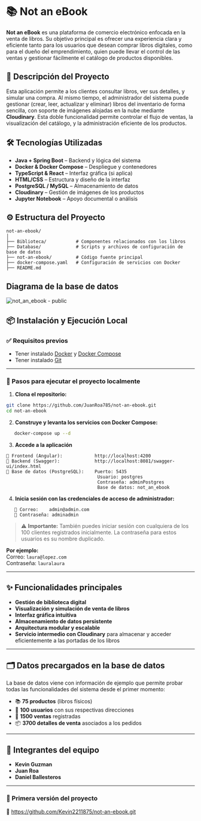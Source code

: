 

# 📚 Not an eBook

**Not an eBook** es una plataforma de comercio electrónico enfocada en la venta de libros. Su objetivo principal es ofrecer una experiencia clara y eficiente tanto para los usuarios que desean comprar libros digitales, como para el dueño del emprendimiento, quien puede llevar el control de las ventas y gestionar fácilmente el catálogo de productos disponibles.

## 🚀 Descripción del Proyecto

Esta aplicación permite a los clientes consultar libros, ver sus detalles, y simular una compra. Al mismo tiempo, el administrador del sistema puede gestionar (crear, leer, actualizar y eliminar) libros del inventario de forma sencilla, con soporte de imágenes alojadas en la nube mediante **Cloudinary**. Esta doble funcionalidad permite controlar el flujo de ventas, la visualización del catálogo, y la administración eficiente de los productos.

## 🛠️ Tecnologías Utilizadas

- **Java + Spring Boot** – Backend y lógica del sistema
- **Docker & Docker Compose** – Despliegue y contenedores
- **TypeScript & React** – Interfaz gráfica (si aplica)
- **HTML/CSS** – Estructura y diseño de la interfaz
- **PostgreSQL / MySQL** – Almacenamiento de datos
- **Cloudinary** – Gestión de imágenes de los productos
- **Jupyter Notebook** – Apoyo documental o análisis

## ⚙️ Estructura del Proyecto



```plaintext
not-an-ebook/
│
├── Biblioteca/           # Componentes relacionados con los libros
├── Database/             # Scripts y archivos de configuración de base de datos
├── not-an-ebook/         # Código fuente principal
├── docker-compose.yaml   # Configuración de servicios con Docker
├── README.md
```
## Diagrama de la base de datos
![not_an_ebook - public](https://github.com/user-attachments/assets/e4ad0031-3494-43b3-8d92-4d2852e7a789)

## 📦 Instalación y Ejecución Local

### ✅ Requisitos previos

- Tener instalado [Docker](https://www.docker.com/) y [Docker Compose](https://docs.docker.com/compose/)
- Tener instalado [Git](https://git-scm.com/)

---

### 🚀 Pasos para ejecutar el proyecto localmente

1. **Clona el repositorio:**

```bash
git clone https://github.com/JuanRoa785/not-an-ebook.git
cd not-an-ebook
```

2. **Construye y levanta los servicios con Docker Compose:**
```bash
   docker-compose up --d
```

3. **Accede a la aplicación**
```plaintext
🔹 Frontend (Angular):            http://localhost:4200
🔹 Backend (Swagger):             http://localhost:8081/swagger-ui/index.html
🔹 Base de datos (PostgreSQL):    Puerto: 5435
                                  Usuario: postgres
                                  Contraseña: adminPostgres
                                  Base de datos: not_an_ebook
```

4. **Inicia sesión con las credenciales de acceso de administrador:**
```plaintext
   📧 Correo:    admin@admin.com
   🔐 Contraseña: adminadmin
```
> ⚠ **Importante:** También puedes iniciar sesión con cualquiera de los 100 clientes registrados inicialmente. La contraseña para estos usuarios es su nombre duplicado.  
>
 **Por ejemplo:**  
 Correo: `laura@lopez.com`  
 Contraseña: `lauralaura`

---

## ✨ Funcionalidades principales

- **Gestión de biblioteca digital**
- **Visualización y simulación de venta de libros**
- **Interfaz gráfica intuitiva**
- **Almacenamiento de datos persistente**
- **Arquitectura modular y escalable**
- **Servicio intermedio con Cloudinary** para almacenar y acceder eficientemente a las portadas de los libros

---

## 🗂️ Datos precargados en la base de datos

La base de datos viene con información de ejemplo que permite probar todas las funcionalidades del sistema desde el primer momento:

- 📚 **75 productos** (libros físicos)
- 👥 **100 usuarios** con sus respectivas direcciones
- 🧾 **1500 ventas** registradas
- 📦 **3700 detalles de venta** asociados a los pedidos

---

## 👥 Integrantes del equipo
   - **Kevin Guzman**
   - **Juan Roa**
   - **Daniel Ballesteros**

---

### 📌 Primera versión del proyecto
🔗 https://github.com/Kevin2211875/not-an-ebook.git



